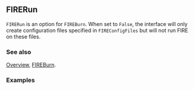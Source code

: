## FIRERun

`FIRERun` is an option for `FIREBurn`. When set to `False`, the interface will only create configuration files specified in `FIREConfigFiles` but will not run FIRE on these files.

### See also

[Overview](Extra/FeynHelpers.md), [FIREBurn](FIREBurn.md).

### Examples
